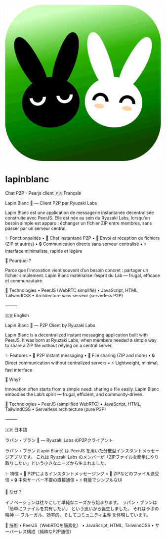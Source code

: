 ![Logo](./lapinblanc_logo.png)


# lapinblanc
Chat P2P - Peerjs client 
🇫🇷 Français

Lapin Blanc 🐇 — Client P2P par Ryuzaki Labs

Lapin Blanc est une application de messagerie instantanée décentralisée construite avec PeerJS.
Elle est née au sein du Ryuzaki Labs, lorsqu’un besoin simple est apparu : échanger un fichier ZIP entre membres, sans passer par un serveur central.

✨ Fonctionnalités
	•	💬 Chat instantané P2P
	•	📁 Envoi et réception de fichiers (ZIP et autres)
	•	🔒 Communication directe sans serveur centralisé
	•	⚡ Interface minimaliste, rapide et légère

🚀 Pourquoi ?

Parce que l’innovation vient souvent d’un besoin concret : partager un fichier simplement.
Lapin Blanc matérialise l’esprit du Lab — frugal, efficace et communautaire.

🔧 Technologies
	•	PeerJS (WebRTC simplifié)
	•	JavaScript, HTML, TailwindCSS
	•	Architecture sans serveur (serverless P2P)

⸻

🇬🇧 English

Lapin Blanc 🐇 — P2P Client by Ryuzaki Labs

Lapin Blanc is a decentralized instant messaging application built with PeerJS.
It was born at Ryuzaki Labs, when members needed a simple way to share a ZIP file without relying on a central server.

✨ Features
	•	💬 P2P instant messaging
	•	📁 File sharing (ZIP and more)
	•	🔒 Direct communication without centralized servers
	•	⚡ Lightweight, minimal, fast interface

🚀 Why?

Innovation often starts from a simple need: sharing a file easily.
Lapin Blanc embodies the Lab’s spirit — frugal, efficient, and community-driven.

🔧 Technologies
	•	PeerJS (simplified WebRTC)
	•	JavaScript, HTML, TailwindCSS
	•	Serverless architecture (pure P2P)

⸻

🇯🇵 日本語

ラパン・ブラン 🐇 — Ryuzaki Labs のP2Pクライアント

ラパン・ブラン (Lapin Blanc) は PeerJS を用いた分散型インスタントメッセージアプリです。
これは Ryuzaki Labs のメンバーが「ZIPファイルを簡単にやり取りしたい」という小さなニーズから生まれました。

✨ 特徴
	•	💬 P2Pによるインスタントメッセージング
	•	📁 ZIPなどのファイル送受信
	•	🔒 中央サーバー不要の直接通信
	•	⚡ 軽量でシンプルなUI

🚀 なぜ？

イノベーションは往々にして単純なニーズから始まります。
ラパン・ブランは 「簡単にファイルを共有したい」 という思いから誕生しました。
それはラボの精神 — フルーガル、効率的、そしてコミュニティ主導 を体現しています。

🔧 技術
	•	PeerJS（WebRTCを簡素化）
	•	JavaScript, HTML, TailwindCSS
	•	サーバーレス構成（純粋なP2P通信）
